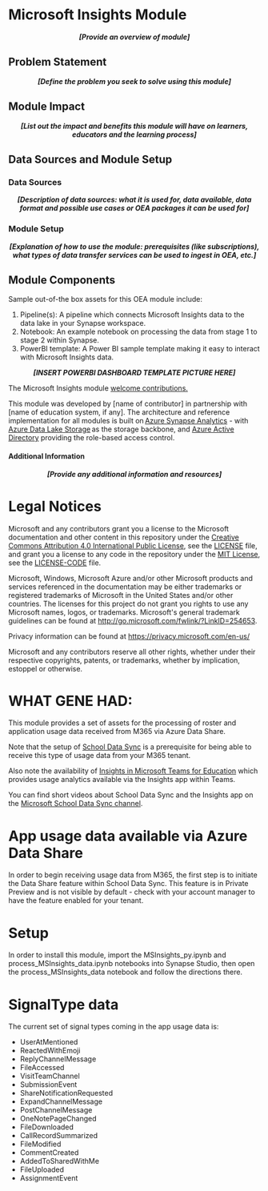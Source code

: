 # Microsoft Insights Module
 <p align="center">
  <strong><em>[Provide an overview of module]</em></strong>
 </p>

## Problem Statement
 <p align="center">
  <strong><em>[Define the problem you seek to solve using this module]</em></strong>
 </p>
 
## Module Impact
 <p align="center">
  <strong><em>[List out the impact and benefits this module will have on learners, educators and the learning process]</em></strong>
 </p>

## Data Sources and Module Setup
### Data Sources
 <p align="center">
  <strong><em>[Description of data sources: what it is used for, data available, data format and possible use cases or OEA packages it can be used for]</em></strong>
 </p>
 
### Module Setup
 <p align="center">
  <strong><em>[Explanation of how to use the module: prerequisites (like subscriptions), what types of data transfer services can be used to ingest in OEA, etc.]</em></strong>
 </p>
 
## Module Components
Sample out-of-the box assets for this OEA module include: 
1. Pipeline(s): A pipeline which connects Microsoft Insights data to the data lake in your Synapse workspace.
2. Notebook: An example notebook on processing the data from stage 1 to stage 2 within Synapse. 
3. PowerBI template: A Power BI sample template making it easy to interact with Microsoft Insights data.
 <p align="center">
  <strong><em>[INSERT POWERBI DASHBOARD TEMPLATE PICTURE HERE]</em></strong>
 </p>

The Microsoft Insights module [welcome contributions.](https://github.com/microsoft/OpenEduAnalytics/blob/main/CONTRIBUTING.md) 

This module was developed by [name of contributor] in partnership with [name of education system, if any]. The architecture and reference implementation for all modules is built on [Azure Synapse Analytics](https://azure.microsoft.com/en-us/services/synapse-analytics/) - with [Azure Data Lake Storage](https://docs.microsoft.com/en-us/azure/storage/blobs/data-lake-storage-introduction) as the storage backbone,  and [Azure Active Directory](https://azure.microsoft.com/en-us/services/active-directory/) providing the role-based access control.

#### Additional Information
<p align="center">
  <strong><em>[Provide any additional information and resources]</em></strong>
 </p>

# Legal Notices
Microsoft and any contributors grant you a license to the Microsoft documentation and other content
in this repository under the [Creative Commons Attribution 4.0 International Public License](https://creativecommons.org/licenses/by/4.0/legalcode),
see the [LICENSE](LICENSE) file, and grant you a license to any code in the repository under the [MIT License](https://opensource.org/licenses/MIT), see the
[LICENSE-CODE](LICENSE-CODE) file.

Microsoft, Windows, Microsoft Azure and/or other Microsoft products and services referenced in the documentation
may be either trademarks or registered trademarks of Microsoft in the United States and/or other countries.
The licenses for this project do not grant you rights to use any Microsoft names, logos, or trademarks.
Microsoft's general trademark guidelines can be found at http://go.microsoft.com/fwlink/?LinkID=254653.

Privacy information can be found at https://privacy.microsoft.com/en-us/

Microsoft and any contributors reserve all other rights, whether under their respective copyrights, patents,
or trademarks, whether by implication, estoppel or otherwise.

# WHAT GENE HAD:

This module provides a set of assets for the processing of roster and application usage data received from M365 via Azure Data Share.

Note that the setup of [School Data Sync](https://sds.microsoft.com/) is a prerequisite for being able to receive this type of usage data from your M365 tenant.

Also note the availability of [Insights in Microsoft Teams for Education](https://support.microsoft.com/en-us/office/insights-preview-in-microsoft-teams-for-education-leaders-8738d1b1-4e1c-49bd-9e8d-b5292474c347?ui=en-us&rs=en-us&ad=us) which provides usage analytics available via the Insights app within Teams.

You can find short videos about School Data Sync and the Insights app on the [Microsoft School Data Sync channel](https://www.youtube.com/channel/UCA8ZOC7eTfzLlkcFW3imkHg/featured).

# App usage data available via Azure Data Share
In order to begin receiving usage data from M365, the first step is to initiate the Data Share feature within School Data Sync. This feature is in Private Preview and is not visible by default - check with your account manager to have the feature enabled for your tenant.

# Setup
In order to install this module, import the MSInsights_py.ipynb and process_MSInsights_data.ipynb notebooks into Synapse Studio, then open the process_MSInsights_data notebook and follow the directions there.

# SignalType data
The current set of signal types coming in the app usage data is:
* UserAtMentioned
* ReactedWithEmoji
* ReplyChannelMessage
* FileAccessed
* VisitTeamChannel
* SubmissionEvent
* ShareNotificationRequested
* ExpandChannelMessage
* PostChannelMessage
* OneNotePageChanged
* FileDownloaded
* CallRecordSummarized
* FileModified
* CommentCreated
* AddedToSharedWithMe
* FileUploaded
* AssignmentEvent

